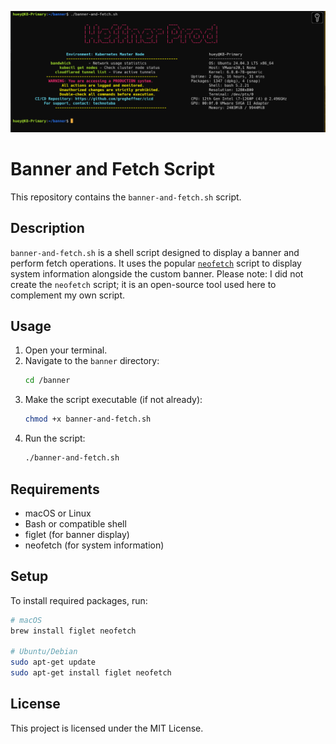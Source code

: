 
![Banner](banner.png)
# Banner and Fetch Script

This repository contains the `banner-and-fetch.sh` script.

## Description


`banner-and-fetch.sh` is a shell script designed to display a banner and perform fetch operations. It uses the popular [`neofetch`](https://github.com/dylanaraps/neofetch) script to display system information alongside the custom banner. Please note: I did not create the `neofetch` script; it is an open-source tool used here to complement my own script.

## Usage

1. Open your terminal.
2. Navigate to the `banner` directory:
   ```sh
   cd /banner
   ```
3. Make the script executable (if not already):
   ```sh
   chmod +x banner-and-fetch.sh
   ```
4. Run the script:
   ```sh
   ./banner-and-fetch.sh
   ```



## Requirements

- macOS or Linux
- Bash or compatible shell
- figlet (for banner display)
- neofetch (for system information)


## Setup

To install required packages, run:

```sh
# macOS
brew install figlet neofetch

# Ubuntu/Debian
sudo apt-get update
sudo apt-get install figlet neofetch
```

## License

This project is licensed under the MIT License.
